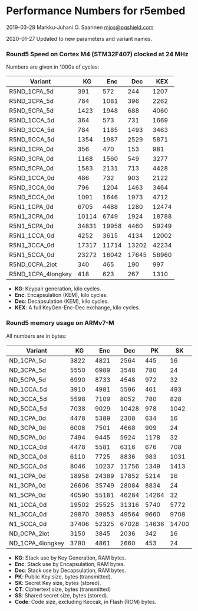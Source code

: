 # Performance Numbers for r5embed

2019-03-28  Markku-Juhani O. Saarinen <mjos@pqshield.com>    

2020-01-27	Updated to new parameters and variant names.    

### Round5 Speed on Cortex M4 (STM32F407) clocked at 24 MHz

Numbers are given in 1000s of cycles:

| **Variant**	| **KG** | **Enc** |  **Dec** | **KEX** |
|---------------|--------|---------|----------|---------|
| R5ND_1CPA_5d	| 391	| 572	| 244	| 1207	|
| R5ND_3CPA_5d	| 784	| 1081	| 396	| 2262	|
| R5ND_5CPA_5d	| 1423	| 1948	| 688	| 4060	|
| R5ND_1CCA_5d	| 364	| 573	| 731	| 1669	|
| R5ND_3CCA_5d	| 784	| 1185	| 1493	| 3463	|
| R5ND_5CCA_5d	| 1354	| 1987	| 2529	| 5871	|
| R5ND_1CPA_0d	| 356	| 470	| 153	| 981	|
| R5ND_3CPA_0d	| 1168	| 1560	| 549	| 3277	|
| R5ND_5CPA_0d	| 1583	| 2131	| 713	| 4428	|
| R5ND_1CCA_0d	| 486	| 732	| 903	| 2122	|
| R5ND_3CCA_0d	| 796	| 1204	| 1463	| 3464	|
| R5ND_5CCA_0d	| 1091	| 1646	| 1973	| 4712	|
| R5N1_1CPA_0d	| 6705	| 4488	| 1280	| 12474	|
| R5N1_3CPA_0d	| 10114	| 6749	| 1924	| 18788	|
| R5N1_5CPA_0d	| 34831	| 19958	| 4460	| 59249	|
| R5N1_1CCA_0d	| 4252	| 3615	| 4134	| 12002	|
| R5N1_3CCA_0d	| 17317	| 11714	| 13202	| 42234	|
| R5N1_5CCA_0d	| 23272	| 16042	| 17645	| 56960	|
| R5ND_0CPA_2iot | 340	| 465	| 190	| 997	|
| R5ND_1CPA_4longkey | 418	| 623 | 267	| 1310	|

*	**KG**: Keypair generation, kilo cycles.
*	**Enc**: Encapsulation (KEM), kilo cycles.
*	**Dec**: Decapsulation (KEM), kilo cycles.
*	**KEX**: A full KeyGen-Enc-Dec exchange, kilo cycles.


### Round5 memory usage on ARMv7-M

All numbers are in bytes:

| **Variant**	| **KG** | **Enc** | **Dec** | **PK** | **SK** | **CT** | **SS** | **Code** |
|---------------|-------|-------|-------|-------|-------|-------|-------|-------|
| ND_1CPA_5d	| 3822	| 4821	| 2564	| 445	| 16	| 549	| 16	| 4974	|
| ND_3CPA_5d	| 5550	| 6989	| 3548	| 780	| 24	| 859	| 24	| 6410	|
| ND_5CPA_5d	| 6990	| 8733	| 4548	| 972	| 32	| 1063	| 32	| 4092	|
| ND_1CCA_5d	| 3910	| 4981	| 5596	| 461	| 493	| 620	| 16	| 5326	|
| ND_3CCA_5d	| 5598	| 7109	| 8052	| 780	| 828	| 934	| 24	| 6904	|
| ND_5CCA_5d	| 7038	| 9029	| 10428	| 978	| 1042	| 1285	| 32	| 4722	|
| ND_1CPA_0d	| 4478	| 5389	| 2308	| 634	| 16	| 682	| 16	| 2382	|
| ND_3CPA_0d	| 6006	| 7501	| 4668	| 909	| 24	| 981	| 24	| 2438	|
| ND_5CPA_0d	| 7494	| 9445	| 5924	| 1178	| 32	| 1274	| 32	| 2480	|
| ND_1CCA_0d	| 4478	| 5581	| 6316	| 676	| 708	| 740	| 16	| 2770	|
| ND_3CCA_0d	| 6110	| 7725	| 8836	| 983	| 1031	| 1103	| 24	| 2914	|
| ND_5CCA_0d	| 8046	| 10237	| 11756	| 1349	| 1413	| 1509	| 32	| 2948	|
| N1_1CPA_0d	| 18958	| 24389	| 17852	| 5214	| 16	| 5236	| 16	| 3136	|
| N1_3CPA_0d	| 26606	| 35749	| 28084	| 8834	| 24	| 8866	| 24	| 3166	|
| N1_5CPA_0d	| 40590	| 55181	| 46284	| 14264	| 32	| 14288	| 32	| 3274	|
| N1_1CCA_0d	| 19502	| 25525	| 31316	| 5740	| 5772	| 5788	| 16	| 3310	|
| N1_3CCA_0d	| 29870	| 39853	| 49564	| 9660	| 9708	| 9716	| 24	| 3678	|
| N1_5CCA_0d	| 37406	| 52325	| 67028	| 14636	| 14700	| 14708	| 32	| 3574	|
| ND_0CPA_2iot	| 3150	| 3845	| 2036	| 342	| 16	| 394	| 16	| 3442	|
| ND_1CPA_4longkey	| 3790	| 4861 | 2660 | 453	| 24	| 563	| 24	| 5006	|

*	**KG**: Stack use by Key Generation, RAM bytes.
*	**Enc**: Stack use by Encapsulation, RAM bytes.
*	**Dec**: Stack use by Decapsulation, RAM bytes.
*	**PK**: Public Key size, bytes (transmitted).
*	**SK**: Secret Key size, bytes (stored).
*	**CT**: Ciphertext size, bytes (transmitted)
*	**SS**: Shared secret size, bytes (stored).
*	**Code**: Code size, excluding Keccak, in Flash (ROM) bytes.

